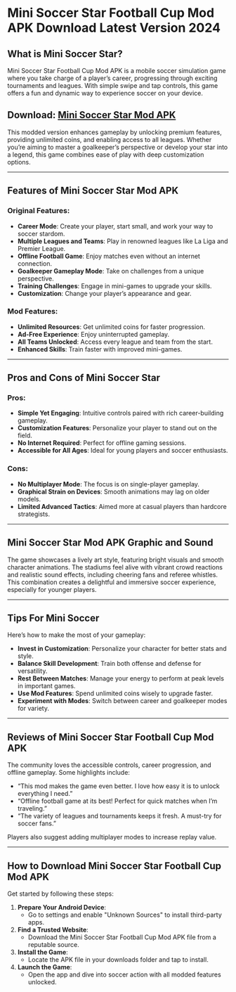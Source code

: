 # Mini Soccer Star Football Cup Mod APK Download Latest Version 2024

## What is Mini Soccer Star?

Mini Soccer Star Football Cup Mod APK is a mobile soccer simulation game where you take charge of a player’s career, progressing through exciting tournaments and leagues. With simple swipe and tap controls, this game offers a fun and dynamic way to experience soccer on your device. 

## Download: [Mini Soccer Star Mod APK](https://modhello.com/mini-soccer-star/)

This modded version enhances gameplay by unlocking premium features, providing unlimited coins, and enabling access to all leagues. Whether you’re aiming to master a goalkeeper’s perspective or develop your star into a legend, this game combines ease of play with deep customization options.

---

## Features of Mini Soccer Star Mod APK

### Original Features:
- **Career Mode**: Create your player, start small, and work your way to soccer stardom.
- **Multiple Leagues and Teams**: Play in renowned leagues like La Liga and Premier League.
- **Offline Football Game**: Enjoy matches even without an internet connection.
- **Goalkeeper Gameplay Mode**: Take on challenges from a unique perspective.
- **Training Challenges**: Engage in mini-games to upgrade your skills.
- **Customization**: Change your player’s appearance and gear.

### Mod Features:
- **Unlimited Resources**: Get unlimited coins for faster progression.
- **Ad-Free Experience**: Enjoy uninterrupted gameplay.
- **All Teams Unlocked**: Access every league and team from the start.
- **Enhanced Skills**: Train faster with improved mini-games.

---

## Pros and Cons of Mini Soccer Star

### Pros:
- **Simple Yet Engaging**: Intuitive controls paired with rich career-building gameplay.
- **Customization Features**: Personalize your player to stand out on the field.
- **No Internet Required**: Perfect for offline gaming sessions.
- **Accessible for All Ages**: Ideal for young players and soccer enthusiasts.

### Cons:
- **No Multiplayer Mode**: The focus is on single-player gameplay.
- **Graphical Strain on Devices**: Smooth animations may lag on older models.
- **Limited Advanced Tactics**: Aimed more at casual players than hardcore strategists.

---

## Mini Soccer Star Mod APK Graphic and Sound

The game showcases a lively art style, featuring bright visuals and smooth character animations. The stadiums feel alive with vibrant crowd reactions and realistic sound effects, including cheering fans and referee whistles. This combination creates a delightful and immersive soccer experience, especially for younger players.

---

## Tips For Mini Soccer

Here’s how to make the most of your gameplay:

- **Invest in Customization**: Personalize your character for better stats and style.
- **Balance Skill Development**: Train both offense and defense for versatility.
- **Rest Between Matches**: Manage your energy to perform at peak levels in important games.
- **Use Mod Features**: Spend unlimited coins wisely to upgrade faster.
- **Experiment with Modes**: Switch between career and goalkeeper modes for variety.

---

## Reviews of Mini Soccer Star Football Cup Mod APK

The community loves the accessible controls, career progression, and offline gameplay. Some highlights include:

- “This mod makes the game even better. I love how easy it is to unlock everything I need.”
- “Offline football game at its best! Perfect for quick matches when I’m traveling.”
- “The variety of leagues and tournaments keeps it fresh. A must-try for soccer fans.”

Players also suggest adding multiplayer modes to increase replay value.

---

## How to Download Mini Soccer Star Football Cup Mod APK

Get started by following these steps:

1. **Prepare Your Android Device**:
   - Go to settings and enable "Unknown Sources" to install third-party apps.
2. **Find a Trusted Website**:
   - Download the Mini Soccer Star Football Cup Mod APK file from a reputable source.
3. **Install the Game**:
   - Locate the APK file in your downloads folder and tap to install.
4. **Launch the Game**:
   - Open the app and dive into soccer action with all modded features unlocked.
